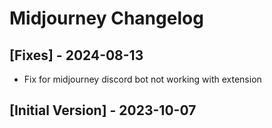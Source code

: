 # Midjourney Changelog

## [Fixes] - 2024-08-13
- Fix for midjourney discord bot not working with extension

## [Initial Version] - 2023-10-07
